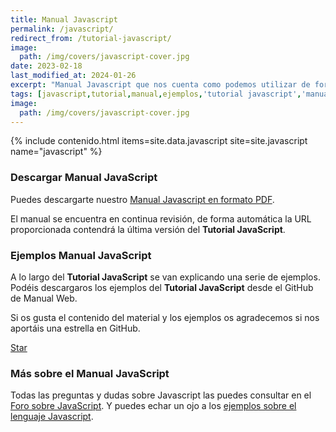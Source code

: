 ```yaml
---
title: Manual Javascript
permalink: /javascript/
redirect_from: /tutorial-javascript/
image:
  path: /img/covers/javascript-cover.jpg
date: 2023-02-18
last_modified_at: 2024-01-26
excerpt: "Manual Javascript que nos cuenta como podemos utilizar de forma sencilla este lenguaje de programación. Dando una visión global del mismo e incluyendo ejemplos prácticos en cada tema."
tags: [javascript,tutorial,manual,ejemplos,'tutorial javascript','manual javascript','ejemplos javascript']
image:
  path: /img/covers/javascript-cover.jpg
---
```


{% include contenido.html items=site.data.javascript site=site.javascript name="javascript" %}


### Descargar Manual JavaScript

Puedes descargarte nuestro [Manual Javascript en formato PDF][PDFJavaScript].

El manual se encuentra en continua revisión, de forma automática la URL proporcionada contendrá la última versión del **Tutorial JavaScript**.

### Ejemplos Manual JavaScript

A lo largo del **Tutorial JavaScript** se van explicando una serie de ejemplos. Podéis descargaros los ejemplos del **Tutorial JavaScript** desde el GitHub de Manual Web.

Si os gusta el contenido del material y los ejemplos os agradecemos si nos aportáis una estrella en GitHub.

<a class="github-button" href="https://github.com/manualweb/manualweb" data-icon="octicon-star" data-style="mega" aria-label="Star manualweb/manualweb on GitHub">Star</a>

### Más sobre el Manual JavaScript

Todas las preguntas y dudas sobre Javascript las puedes consultar en el [Foro sobre JavaScript][ForoJavaScript]. Y puedes echar un ojo a los [ejemplos sobre el lenguaje Javascript][EjemplosJavaScript].

<script id="github-bjs" src="https://buttons.github.io/buttons.js" async="" defer="defer"></script>

[PDFJavaScript]: {{site.baseurl}}/javascript/descargar-manual-javascript/
[ForoJavaScript]: http://dudasprogramacion.com/javascript
[EjemplosJavaScript]: http://lineadecodigo.com/javascript/
